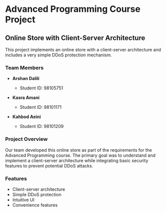 # Advanced Programming Course Project

## Online Store with Client-Server Architecture
This project implements an online store with a client-server architecture and includes a very simple DDoS protection mechanism.

### Team Members
- **Arshan Dalili**  
  - Student ID: 98105751

- **Kasra Amani**  
  - Student ID: 98101171

- **Kahbod Aeini**  
  - Student ID: 98101209

### Project Overview
Our team developed this online store as part of the requirements for the Advanced Programming course. The primary goal was to understand and implement a client-server architecture while integrating basic security features to prevent potential DDoS attacks.

### Features
- Client-server architecture
- Simple DDoS protection
- Intuitive UI
- Convenience features

